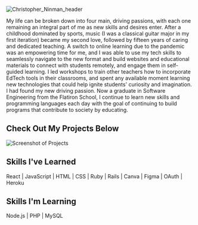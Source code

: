 ![Christopher_Ninman_header](https://user-images.githubusercontent.com/89664157/174863618-47fa59e0-f367-4f83-8b2d-bb2f40aedad2.jpg)

My life can be broken down into four main, driving passions, with each one remaining an integral part of me as new skills and desires enter. After a childhood dominated by sports, music (I was a classical guitar major in my first iteration) became my second love, followed by fifteen years of caring and dedicated teaching. A switch to online learning due to the pandemic was an empowering time for me, and I was able to use my tech skills to seamlessly navigate to the new format and build websites and educational materials to connect with students remotely, and engage them in self-guided learning. I led workshops to train other teachers how to incorporate EdTech tools in their classrooms, and spent any available moment learning new technologies that could help ignite students' curiosity and imagination. I had found my new driving passion. Now a graduate in Software Engineering from the Flatiron School, I continue to learn new skills and programming languages each day with the goal of continuing to build programs that contribute to society by educating.

## Check Out My Projects Below

![Screenshot of Projects](https://user-images.githubusercontent.com/89664157/175055880-8bc0d773-b38b-4119-bdb4-b1519707b4aa.png)

## Skills I've Learned

  React | JavaScript | HTML | CSS | Ruby | Rails | Canva | Figma | OAuth | Heroku
                  
## Skills I'm Learning
  
  Node.js | PHP | MySQL
  


<!--
**ctninman/ctninman** is a ✨ _special_ ✨ repository because its `README.md` (this file) appears on your GitHub profile.

Here are some ideas to get you started:


- 🔭 I’m currently working on ...
- 🌱 I’m currently learning ...
- 👯 I’m looking to collaborate on ...
- 🤔 I’m looking for help with ...
- 💬 Ask me about ...
- 📫 How to reach me: ...
- 😄 Pronouns: ...
- ⚡ Fun fact: ...
-->
